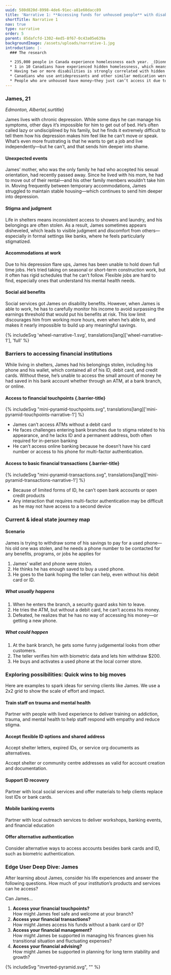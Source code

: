 ```yaml
---
uuid: 580d820d-8998-4de6-91ec-a81e60dacc89
title: 'Narrative 1: **Accessing funds for unhoused people** with disabilities'
shortTitle: Narrative 1
nav: true
type: narrative
order: 5
parent: 85dafcfd-1302-4ed5-8f67-0c43a05e639a
backgroundImage: /assets/uploads/narrative-1.jpg
introduction: |-
  ### The research

  * 235,000 people in Canada experience homelessness each year. _(Dionne et. al., 2023)_
  * 1 in 10 Canadians have experienced hidden homelessness, which means staying in temporary accommodations—like couch surfing, staying with friends or family, or sleeping in cars. _(Ali, 2018)_
  * Having two or more disabilities is strongly correlated with hidden homelessness. _(Ali, 2018)_
  * Canadians who use antidepressants and other similar medication were two times more likely to experience hidden homelessness. _(Ali, 2018)_
  * People who are unhoused have money—they just can’t access it due to barriers with their financial institution. _(Hung et al., 2024)_
---
```

### James, 21

_Edmonton, Alberta_{.surtitle}

James lives with chronic depression. While some days he can manage his symptoms, other days it’s impossible for him to get out of bed. He’s often called lazy or undisciplined by his family, but he finds it extremely difficult to tell them how his depression makes him feel like he can’t move or speak. What’s even more frustrating is that he wants to get a job and live independently—but he can’t, and that sends him deeper into shame.

#### Unexpected events

James’ mother, who was the only family he had who accepted his sexual orientation, had recently passed away. Since he lived with his mom, he had to move out of their rental—and his other family members wouldn’t take him in. Moving frequently between temporary accommodations, James struggled to maintain stable housing—which continues to send him deeper into depression.

#### Stigma and judgment

Life in shelters means inconsistent access to showers and laundry, and his belongings are often stolen. As a result, James sometimes appears disheveled, which leads to visible judgment and discomfort from others— especially in formal settings like banks, where he feels particularly stigmatized.

#### Accommodations at work

Due to his depression flare ups, James has been unable to hold down full time jobs. He’s tried taking on seasonal or short-term construction work, but it often has rigid schedules that he can’t follow. Flexible jobs are hard to find, especially ones that understand his mental health needs.

#### Social aid benefits

Social services got James on disability benefits. However, when James is able to work, he has to carefully monitor his income to avoid surpassing the earnings threshold that would put his benefits at risk. This low limit discourages him from working more hours, even when he’s able to, and makes it nearly impossible to build up any meaningful savings.

{% includeSvg 'wheel-narrative-1.svg', translations[lang]['wheel-narrative-1'], 'full' %}

### Barriers to accessing financial institutions

While living in shelters, James had his belongings stolen, including his phone and his wallet, which contained all of his ID, debit card, and credit cards. Without these, he’s unable to access the small amount of money he had saved in his bank account whether through an ATM, at a bank branch, or online.

#### Access to **financial touchpoints** {.barrier-title}

<div class="two-column flexible barrier">

{% includeSvg "mini-pyramid-touchpoints.svg", translations[lang]['mini-pyramid-touchpoints-narrative-1'] %}

<div class="flow">

- James can’t access ATMs without a debit card
- He faces challenges entering bank branches due to stigma related to his appearance, and he lacks ID and a permanent address, both often required for in-person banking
- He can’t access online banking because he doesn’t have his card number or access to his phone for multi-factor authentication.

</div>

</div>

#### Access to **basic financial transactions** {.barrier-title}

<div class="two-column flexible barrier">

{% includeSvg "mini-pyramid-transactions.svg", translations[lang]['mini-pyramid-transactions-narrative-1'] %}

<div class="flow">

- Because of limited forms of ID, he can’t open bank accounts or open credit products
- Any interaction that requires multi-factor authentication may be difficult as he may not have access to a second device

</div>

</div>

### Current & ideal state journey map

#### Scenario

James is trying to withdraw some of his savings to pay for a used phone—his old one was stolen, and he needs a phone number to be contacted for any benefits, programs, or jobs he applies for

<!-- Flow chart goes here. Alt: A journey map timeline. The timeline begins with the current scenario and splits into what usually happens and what could happen. -->

1. James' wallet and phone were stolen.
2. He thinks he has enough saved to buy a used phone.
3. He goes to the bank hoping the teller can help, even without his debit card or ID.

##### What usually happens

1. When he enters the branch, a security guard asks him to leave.
2. He tries the ATM, but without a debit card, he can’t access his money.
3. Defeated, he realizes that he has no way of accessing his money—or getting a new phone.

##### What could happen

1. At the bank branch, he gets some funny judgemental looks from other customers.
2. The teller verifies him with biometric data and lets him withdraw $200.
3. He buys and activates a used phone at the local corner store.

### Exploring possibilities: Quick wins to big moves

Here are examples to spark ideas for serving clients like James. We use a 2x2 grid to show the scale of effort and impact.

<!-- Grid diagram goes here. -->

#### Train staff on trauma and mental health

Partner with people with lived experience to deliver training on addiction, trauma, and mental health to help staff respond with empathy and reduce stigma.

#### Accept flexible ID options and shared address

Accept shelter letters, expired IDs, or service org documents as alternatives.

Accept shelter or community centre addresses as valid for account creation and documentation.

#### Support ID recovery

Partner with local social services and offer materials to help clients replace lost IDs or bank cards.

#### Mobile banking events

Partner with local outreach services to deliver workshops, banking events, and financial education

#### Offer alternative authentication

Consider alternative ways to access accounts besides bank cards and ID, such as biometric authentication.

### Edge User Deep Dive: James

After learning about James, consider his life experiences and answer the following questions. How much of your institution’s products and services can he access?

Can James…

<div class="two-column">

<div>

1. **Access your financial touchpoints?**<br />
   How might James feel safe and welcome at your branch?
2. **Access your financial transactions?**<br />
   How might James access his funds without a bank card or ID?
3. **Access your financial management?**<br />
   How might James be supported in managing his finances given his transitional situation and fluctuating expenses?
4. **Access your financial advising?**<br />
   How might James be supported in planning for long term stability and growth?

</div>

{% includeSvg "inverted-pyramid.svg", "" %}

</div>
